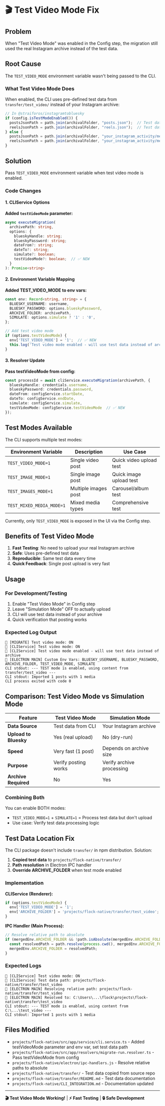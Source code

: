 # 🎬 Test Video Mode Fix

## Problem

When "Test Video Mode" was enabled in the Config step, the migration still used the real Instagram archive instead of the test data.

## Root Cause

The `TEST_VIDEO_MODE` environment variable wasn't being passed to the CLI.

### What Test Video Mode Does

When enabled, the CLI uses pre-defined test data from `transfer/test_video/` instead of your Instagram archive:

```typescript
// In @straiforos/instagramtobluesky
if (config.isTestModeEnabled()) {
  postsJsonPath = path.join(archivalFolder, "posts.json");  // Test data
  reelsJsonPath = path.join(archivalFolder, "reels.json");  // Test data
} else {
  postsJsonPath = path.join(archivalFolder, "your_instagram_activity/media/posts_1.json");  // Real data
  reelsJsonPath = path.join(archivalFolder, "your_instagram_activity/media/reels.json");    // Real data
}
```

## Solution

Pass `TEST_VIDEO_MODE` environment variable when test video mode is enabled.

### Code Changes

#### 1. CLIService Options

**Added `testVideoMode` parameter:**

```typescript
async executeMigration(
  archivePath: string,
  options: {
    blueskyHandle: string;
    blueskyPassword: string;
    dateFrom?: string;
    dateTo?: string;
    simulate?: boolean;
    testVideoMode?: boolean;  // ✅ NEW
  }
): Promise<string>
```

#### 2. Environment Variable Mapping

**Added TEST_VIDEO_MODE to env vars:**

```typescript
const env: Record<string, string> = {
  BLUESKY_USERNAME: username,
  BLUESKY_PASSWORD: options.blueskyPassword,
  ARCHIVE_FOLDER: archivePath,
  SIMULATE: options.simulate ? '1' : '0',
};

// Add test video mode
if (options.testVideoMode) {
  env['TEST_VIDEO_MODE'] = '1';  // ✅ NEW
  this.log('Test video mode enabled - will use test data instead of archive');
}
```

#### 3. Resolver Update

**Pass testVideoMode from config:**

```typescript
const processId = await cliService.executeMigration(archivePath, {
  blueskyHandle: credentials.username,
  blueskyPassword: credentials.password,
  dateFrom: configService.startDate,
  dateTo: configService.endDate,
  simulate: configService.simulate,
  testVideoMode: configService.testVideoMode  // ✅ NEW
});
```

## Test Modes Available

The CLI supports multiple test modes:

| Environment Variable | Description | Use Case |
|---------------------|-------------|----------|
| `TEST_VIDEO_MODE=1` | Single video post | Quick video upload test |
| `TEST_IMAGE_MODE=1` | Single image post | Quick image upload test |
| `TEST_IMAGES_MODE=1` | Multiple images post | Carousel/album test |
| `TEST_MIXED_MEDIA_MODE=1` | Mixed media types | Comprehensive test |

Currently, only `TEST_VIDEO_MODE` is exposed in the UI via the Config step.

## Benefits of Test Video Mode

1. **Fast Testing**: No need to upload your real Instagram archive
2. **Safe**: Uses pre-defined test data
3. **Reproducible**: Same test data every time
4. **Quick Feedback**: Single post upload is very fast

## Usage

### For Development/Testing

1. Enable "Test Video Mode" in Config step
2. Leave "Simulation Mode" OFF to actually upload
3. CLI will use test data instead of your archive
4. Quick verification that posting works

### Expected Log Output

```
🦅 [MIGRATE] Test video mode: ON
🦅 [CLIService] Test video mode: ON
🦅 [CLIService] Test video mode enabled - will use test data instead of archive
🚀 [ELECTRON MAIN] Custom Env Vars: BLUESKY_USERNAME, BLUESKY_PASSWORD, ARCHIVE_FOLDER, TEST_VIDEO_MODE, SIMULATE
CLI stdout: --- TEST mode is enabled, using content from transfer/test_video ---
CLI stdout: Imported 1 posts with 1 media
CLI process exited with code 0
```

## Comparison: Test Video Mode vs Simulation Mode

| Feature | Test Video Mode | Simulation Mode |
|---------|----------------|-----------------|
| **Data Source** | Test data from CLI | Your Instagram archive |
| **Upload to Bluesky** | Yes (real upload) | No (dry-run) |
| **Speed** | Very fast (1 post) | Depends on archive size |
| **Purpose** | Verify posting works | Verify archive processing |
| **Archive Required** | No | Yes |

### Combining Both

You can enable BOTH modes:
- `TEST_VIDEO_MODE=1` + `SIMULATE=1` = Process test data but don't upload
- Use case: Verify test data processing logic

## Test Data Location Fix

The CLI package doesn't include `transfer/` in npm distribution. Solution:

1. **Copied test data** to `projects/flock-native/transfer/`
2. **Path resolution** in Electron IPC handler
3. **Override ARCHIVE_FOLDER** when test mode enabled

### Implementation

**CLIService (Renderer):**
```typescript
if (options.testVideoMode) {
  env['TEST_VIDEO_MODE'] = '1';
  env['ARCHIVE_FOLDER'] = 'projects/flock-native/transfer/test_video';
}
```

**IPC Handler (Main Process):**
```javascript
// Resolve relative path to absolute
if (mergedEnv.ARCHIVE_FOLDER && !path.isAbsolute(mergedEnv.ARCHIVE_FOLDER)) {
  const resolvedPath = path.resolve(process.cwd(), mergedEnv.ARCHIVE_FOLDER);
  mergedEnv.ARCHIVE_FOLDER = resolvedPath;
}
```

### Expected Logs

```
🦅 [CLIService] Test video mode: ON
🦅 [CLIService] Test data path: projects/flock-native/transfer/test_video
🚀 [ELECTRON MAIN] Resolving relative path: projects/flock-native/transfer/test_video
🚀 [ELECTRON MAIN] Resolved to: C:\Users\...\flock\projects\flock-native\transfer\test_video
CLI stdout: --- TEST mode is enabled, using content from C:\...\test_video ---
CLI stdout: Imported 1 posts with 1 media
```

## Files Modified

- `projects/flock-native/src/app/service/cli.service.ts` - Added testVideoMode parameter and env var, set test data path
- `projects/flock-native/src/app/resolvers/migrate-run.resolver.ts` - Pass testVideoMode from config
- `projects/flock-native/electron/ipc-handlers.js` - Resolve relative paths to absolute
- `projects/flock-native/transfer/` - Test data copied from source repo
- `projects/flock-native/transfer/README.md` - Test data documentation
- `projects/flock-native/CLI_INTEGRATION.md` - Documentation updated

---

**🎬 Test Video Mode Working!** | **⚡ Fast Testing** | **🔒 Safe Development**

